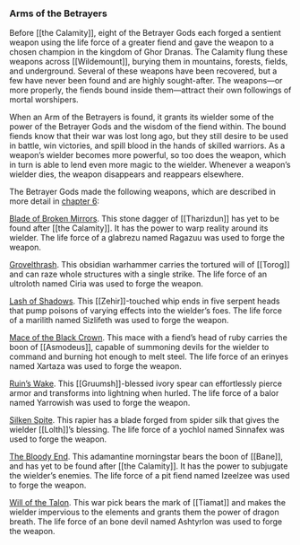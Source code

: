 ### Arms of the Betrayers

Before [[the Calamity]], eight of the Betrayer Gods each forged a sentient weapon using the life force of a greater fiend and gave the weapon to a chosen champion in the kingdom of Ghor Dranas. The Calamity flung these weapons across [[Wildemount]], burying them in mountains, forests, fields, and underground. Several of these weapons have been recovered, but a few have never been found and are highly sought-after. The weapons—or more properly, the fiends bound inside them—attract their own followings of mortal worshipers.

When an Arm of the Betrayers is found, it grants its wielder some of the power of the Betrayer Gods and the wisdom of the fiend within. The bound fiends know that their war was lost long ago, but they still desire to be used in battle, win victories, and spill blood in the hands of skilled warriors. As a weapon’s wielder becomes more powerful, so too does the weapon, which in turn is able to lend even more magic to the wielder. Whenever a weapon’s wielder dies, the weapon disappears and reappears elsewhere.

The Betrayer Gods made the following weapons, which are described in more detail in [chapter 6](https://www.dndbeyond.com/sources/egtw/[[wildemount]]-treasures#ArmsoftheBetrayers "chapter 6"):

[Blade of Broken Mirrors](https://www.dndbeyond.com/magic-items/blade-of-broken-mirrors). This stone dagger of [[Tharizdun]] has yet to be found after [[the Calamity]]. It has the power to warp reality around its wielder. The life force of a glabrezu named Ragazuu was used to forge the weapon.

[Grovelthrash](https://www.dndbeyond.com/magic-items/[[grovelthrash]]). This obsidian warhammer carries the tortured will of [[Torog]] and can raze whole structures with a single strike. The life force of an ultroloth named Ciria was used to forge the weapon.

[Lash of Shadows](https://www.dndbeyond.com/magic-items/lash-of-shadows). This [[Zehir]]-touched whip ends in five serpent heads that pump poisons of varying effects into the wielder’s foes. The life force of a marilith named Sizlifeth was used to forge the weapon.

[Mace of the Black Crown](https://www.dndbeyond.com/magic-items/mace-of-the-black-crown). This mace with a fiend’s head of ruby carries the boon of [[Asmodeus]], capable of summoning devils for the wielder to command and burning hot enough to melt steel. The life force of an erinyes named Xartaza was used to forge the weapon.

[Ruin’s Wake](https://www.dndbeyond.com/magic-items/ruins-wake). This [[Gruumsh]]-blessed ivory spear can effortlessly pierce armor and transforms into lightning when hurled. The life force of a balor named Yarrowish was used to forge the weapon.

[Silken Spite](https://www.dndbeyond.com/magic-items/silken-spite). This rapier has a blade forged from spider silk that gives the wielder [[Lolth]]’s blessing. The life force of a yochlol named Sinnafex was used to forge the weapon.

[The Bloody End](https://www.dndbeyond.com/magic-items/the-bloody-end). This adamantine morningstar bears the boon of [[Bane]], and has yet to be found after [[the Calamity]]. It has the power to subjugate the wielder’s enemies. The life force of a pit fiend named Izeelzee was used to forge the weapon.

[Will of the Talon](https://www.dndbeyond.com/magic-items/will-of-the-talon). This war pick bears the mark of [[Tiamat]] and makes the wielder impervious to the elements and grants them the power of dragon breath. The life force of an bone devil named Ashtyrlon was used to forge the weapon.